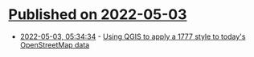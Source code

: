 # [Published on 2022-05-03](index.md)

* [2022-05-03, 05:34:34](https://news.ycombinator.com/item?id=31245005) - [Using QGIS to apply a 1777 style to today's OpenStreetMap data](https://manuelclaeysbouuaert.be/projects/ferrargis.html)
